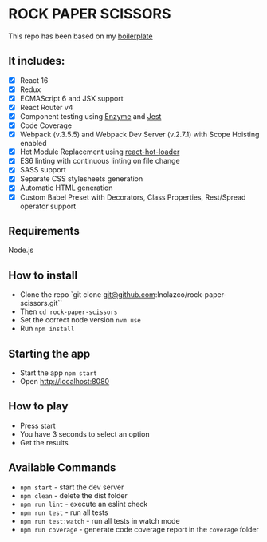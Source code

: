 # ROCK PAPER SCISSORS

This repo has been based on my [boilerplate](https://github.com/lnolazco/react-boilerplate)

## It includes: 

- [x] React 16
- [x] Redux
- [x] ECMAScript 6 and JSX support
- [x] React Router v4
- [x] Component testing using [Enzyme](https://github.com/airbnb/enzyme) and [Jest](https://facebook.github.io/jest)
- [x] Code Coverage
- [x] Webpack (v.3.5.5) and Webpack Dev Server (v.2.7.1) with Scope Hoisting enabled
- [x] Hot Module Replacement using [react-hot-loader](https://github.com/gaearon/react-hot-loader)
- [x] ES6 linting with continuous linting on file change
- [x] SASS support
- [x] Separate CSS stylesheets generation
- [x] Automatic HTML generation
- [x] Custom Babel Preset with Decorators, Class Properties, Rest/Spread operator support

## Requirements
Node.js

## How to install
- Clone the repo `git clone git@github.com:lnolazco/rock-paper-scissors.git``
- Then `cd rock-paper-scissors`
- Set the correct node version `nvm use`
- Run `npm install`

## Starting the app
- Start the app `npm start`
- Open [http://localhost:8080](http://localhost:8080)

## How to play
- Press start
- You have 3 seconds to select an option
- Get the results

## Available Commands

- `npm start` - start the dev server
- `npm clean` - delete the dist folder
- `npm run lint` - execute an eslint check
- `npm run test` - run all tests
- `npm run test:watch` - run all tests in watch mode
- `npm run coverage` - generate code coverage report in the `coverage` folder
